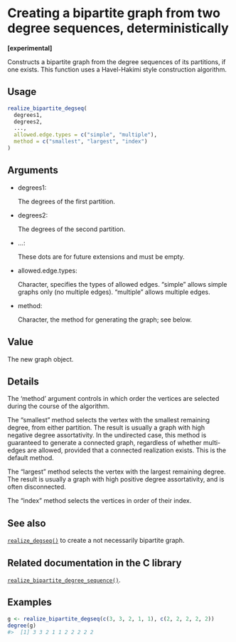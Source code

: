# Creating a bipartite graph from two degree sequences, deterministically

**\[experimental\]**

Constructs a bipartite graph from the degree sequences of its
partitions, if one exists. This function uses a Havel-Hakimi style
construction algorithm.

## Usage

``` r
realize_bipartite_degseq(
  degrees1,
  degrees2,
  ...,
  allowed.edge.types = c("simple", "multiple"),
  method = c("smallest", "largest", "index")
)
```

## Arguments

- degrees1:

  The degrees of the first partition.

- degrees2:

  The degrees of the second partition.

- ...:

  These dots are for future extensions and must be empty.

- allowed.edge.types:

  Character, specifies the types of allowed edges. “simple” allows
  simple graphs only (no multiple edges). “multiple” allows multiple
  edges.

- method:

  Character, the method for generating the graph; see below.

## Value

The new graph object.

## Details

The ‘method’ argument controls in which order the vertices are selected
during the course of the algorithm.

The “smallest” method selects the vertex with the smallest remaining
degree, from either partition. The result is usually a graph with high
negative degree assortativity. In the undirected case, this method is
guaranteed to generate a connected graph, regardless of whether
multi-edges are allowed, provided that a connected realization exists.
This is the default method.

The “largest” method selects the vertex with the largest remaining
degree. The result is usually a graph with high positive degree
assortativity, and is often disconnected.

The “index” method selects the vertices in order of their index.

## See also

[`realize_degseq()`](https://r.igraph.org/reference/realize_degseq.md)
to create a not necessarily bipartite graph.

## Related documentation in the C library

[`realize_bipartite_degree_sequence()`](https://igraph.org/c/html/latest/igraph-Generators.html#igraph_realize_bipartite_degree_sequence).

## Examples

``` r
g <- realize_bipartite_degseq(c(3, 3, 2, 1, 1), c(2, 2, 2, 2, 2))
degree(g)
#>  [1] 3 3 2 1 1 2 2 2 2 2
```
